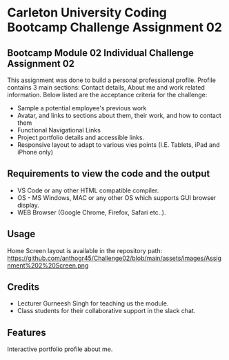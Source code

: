 # Carleton University Coding Bootcamp Challenge Assignment 02

## Bootcamp Module 02 Individual Challenge Assignment 02

This assignment was done to build a personal professional profile. Profile contains 3 main sections: Contact details, About me and work related information. Below listed are the acceptance criteria for the challenge:
- Sample a potential employee's previous work
- Avatar, and links to sections about them, their work, and how to contact them
- Functional Navigational Links
- Project portfolio details and accessible links.
- Responsive layout to adapt to various vies points (I.E. Tablets, iPad and iPhone only)

## Requirements to view the code and the output

- VS Code or any other HTML compatible compiler.
- OS - MS Windows, MAC or any other OS which supports GUI browser display.
- WEB Browser (Google Chrome, Firefox, Safari etc..).

## Usage

Home Screen layout is available in the repository path: 
https://github.com/anthogr45/Challenge02/blob/main/assets/images/Assignment%202%20Screen.png

## Credits

- Lecturer Gurneesh Singh for teaching us the module.
- Class students for their collaborative support in the slack chat.


## Features

Interactive portfolio profile about me.


